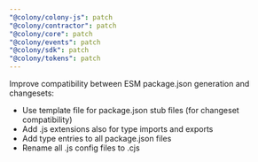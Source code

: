 ```yaml
---
"@colony/colony-js": patch
"@colony/contractor": patch
"@colony/core": patch
"@colony/events": patch
"@colony/sdk": patch
"@colony/tokens": patch
---
```


Improve compatibility between ESM package.json generation and changesets:
- Use template file for package.json stub files (for changeset compatibility)
- Add .js extensions also for type imports and exports
- Add type entries to all package.json files
- Rename all .js config files to .cjs
